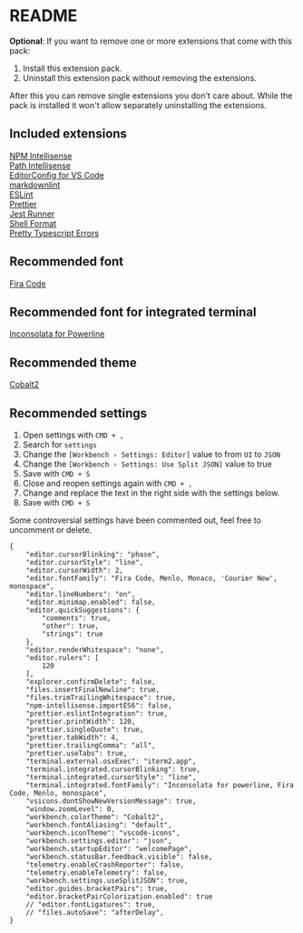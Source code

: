 # README

**Optional**: If you want to remove one or more extensions that come with this pack:
1. Install this extension pack.
2. Uninstall this extension pack without removing the extensions.

After this you can remove single extensions you don't care about. While the pack is installed it won't allow separately uninstalling the extensions.

## Included extensions

[NPM Intellisense](https://github.com/ChristianKohler/NpmIntellisense)  
[Path Intellisense](https://github.com/ChristianKohler/PathIntellisense)  
[EditorConfig for VS Code](https://github.com/editorconfig/editorconfig-vscode)  
[markdownlint](https://github.com/DavidAnson/vscode-markdownlint)  
[ESLint](https://github.com/Microsoft/vscode-eslint)  
[Prettier](https://github.com/prettier/prettier-vscode)  
[Jest Runner](https://github.com/firsttris/vscode-jest-runner)  
[Shell Format](https://github.com/foxundermoon/vs-shell-format)  
[Pretty Typescript Errors](https://github.com/yoavbls/pretty-ts-errors)  

## Recommended font

[Fira Code](https://github.com/tonsky/FiraCode)

## Recommended font for integrated terminal

[Inconsolata for Powerline](https://github.com/powerline/fonts/tree/master/Inconsolata)

## Recommended theme

[Cobalt2](https://github.com/wesbos/cobalt2-vscode)

## Recommended settings

1. Open settings with `CMD + ,`
2. Search for `settings`
3. Change the `[Workbench › Settings: Editor]` value to from `UI` to `JSON`
3. Change the `[Workbench › Settings: Use Split JSON]` value to true
4. Save with `CMD + S`
5. Close and reopen settings again with `CMD + ,`
6. Change and replace the text in the right side with the settings below.
7. Save with `CMD + S`

Some controversial settings have been commented out, feel free to uncomment or delete.

```
{
    "editor.cursorBlinking": "phase",
    "editor.cursorStyle": "line",
    "editor.cursorWidth": 2,
    "editor.fontFamily": "Fira Code, Menlo, Monaco, 'Courier New', monospace",
    "editor.lineNumbers": "on",
    "editor.minimap.enabled": false,
    "editor.quickSuggestions": {
        "comments": true,
        "other": true,
        "strings": true
    },
    "editor.renderWhitespace": "none",
    "editor.rulers": [
        120
    ],
    "explorer.confirmDelete": false,
    "files.insertFinalNewline": true,
    "files.trimTrailingWhitespace": true,
    "npm-intellisense.importES6": false,
    "prettier.eslintIntegration": true,
    "prettier.printWidth": 120,
    "prettier.singleQuote": true,
    "prettier.tabWidth": 4,
    "prettier.trailingComma": "all",
    "prettier.useTabs": true,
    "terminal.external.osxExec": "iterm2.app",
    "terminal.integrated.cursorBlinking": true,
    "terminal.integrated.cursorStyle": "line",
    "terminal.integrated.fontFamily": "Inconsolata for powerline, Fira Code, Menlo, monospace",
    "vsicons.dontShowNewVersionMessage": true,
    "window.zoomLevel": 0,
    "workbench.colorTheme": "Cobalt2",
    "workbench.fontAliasing": "default",
    "workbench.iconTheme": "vscode-icons",
    "workbench.settings.editor": "json",
    "workbench.startupEditor": "welcomePage",
    "workbench.statusBar.feedback.visible": false,
    "telemetry.enableCrashReporter": false,
    "telemetry.enableTelemetry": false,
    "workbench.settings.useSplitJSON": true,
    "editor.guides.bracketPairs": true,
    "editor.bracketPairColorization.enabled": true
    // "editor.fontLigatures": true,
    // "files.autoSave": "afterDelay",
}
```
